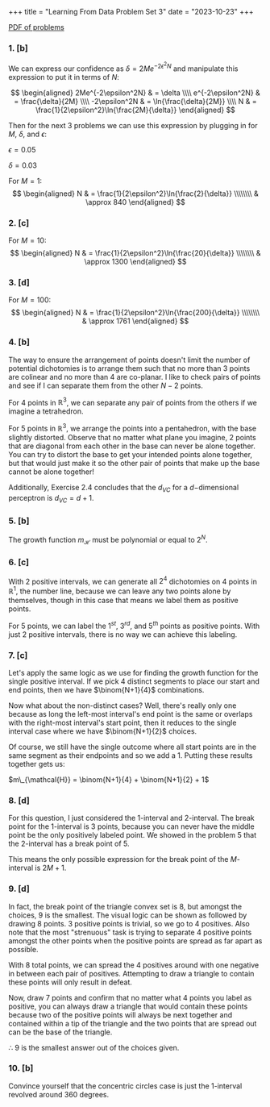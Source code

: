 +++
title = "Learning From Data Problem Set 3"
date = "2023-10-23"
+++


[PDF of problems](https://work.caltech.edu/homework/hw3.pdf)

### 1. [b]

We can express our confidence as $\delta = 2Me^{-2\epsilon^2N}$ and manipulate this expression to put it in terms of $N$:

$$
\begin{aligned}
2Me^{-2\epsilon^2N} & = \delta \\\\
e^{-2\epsilon^2N}   & = \frac{\delta}{2M} \\\\
-2\epsilon^2N       & = \ln{\frac{\delta}{2M}} \\\\
N                   & = \frac{1}{2\epsilon^2}\ln{\frac{2M}{\delta}}
\end{aligned}
$$

Then for the next 3 problems we can use this expression by plugging in for $M$, $\delta$, and $\epsilon$:

$\epsilon = 0.05$

$\delta = 0.03$

For $M = 1$:
$$
\begin{aligned}
N   & =         \frac{1}{2\epsilon^2}\ln{\frac{2}{\delta}} \\\\\\\\
    & \approx   840 
\end{aligned}
$$


### 2. [c]

For $M = 10$:
$$
\begin{aligned}
N   & =         \frac{1}{2\epsilon^2}\ln{\frac{20}{\delta}} \\\\\\\\
    & \approx   1300 
\end{aligned}
$$


### 3. [d]

For $M = 100$:
$$
\begin{aligned}
N   & =         \frac{1}{2\epsilon^2}\ln{\frac{200}{\delta}} \\\\\\\\
    & \approx   1761 
\end{aligned}
$$


### 4. [b]

The way to ensure the arrangement of points doesn't limit the number of potential dichotomies is to arrange them such that no more than 3 points are colinear and no more than 4 are co-planar. I like to check pairs of points and see if I can separate them from the other $N-2$ points.

For 4 points in $\mathbb{R}^3$, we can separate any pair of points from the others if we imagine a tetrahedron. 

For 5 points in $\mathbb{R}^3$, we arrange the points into a pentahedron, with the base slightly distorted. Observe that no matter what plane you imagine, 2 points that are diagonal from each other in the base can never be alone together. You can try to distort the base to get your intended points alone together, but that would just make it so the other pair of points that make up the base cannot be alone together!

Additionally, Exercise 2.4 concludes that the $d_{VC}$ for a $d-$dimensional perceptron is $d_{VC} = d + 1$.


### 5. [b]

The growth function $m_\mathcal{H}$ must be polynomial or equal to $2^N$.


### 6. [c]

With 2 positive intervals, we can generate all $2^4$ dichotomies on 4 points in $\mathbb{R}^1$, the number line, because we can leave any two points alone by themselves, though in this case that means we label them as positive points.

For 5 points, we can label the $1^{st}$, $3^{rd}$, and $5^{th}$ points as positive points. With just 2 positive intervals, there is no way we can achieve this labeling.


### 7. [c]

Let's apply the same logic as we use for finding the growth function for the single positive interval. If we pick 4 distinct segments to place our start and end points, then we have $\binom{N+1}{4}$ combinations. 

Now what about the non-distinct cases? Well, there's really only one because as long the left-most interval's end point is the same or overlaps with the right-most interval's start point, then it reduces to the single interval case where we have $\binom{N+1}{2}$ choices.

Of course, we still have the single outcome where all start points are in the same segment as their endpoints and so we add a 1. Putting these results together gets us:

$m\_{\mathcal{H}} = \binom{N+1}{4} + \binom{N+1}{2} + 1$


### 8. [d]

For this question, I just considered the $1$-interval and $2$-interval. The break point for the $1$-interval is 3 points, because you can never have the middle point be the only positively labeled point. We showed in the problem 5 that the $2$-interval has a break point of 5.

This means the only possible expression for the break point of the $M$-interval is $2M+1$.


### 9. [d]

In fact, the break point of the triangle convex set is 8, but amongst the choices, 9 is the smallest. The visual logic can be shown as followed by drawing 8 points. 3 positive points is trivial, so we go to 4 positives. Also note that the most "strenuous" task is trying to separate 4 positive points amongst the other points when the positive points are spread as far apart as possible.

With 8 total points, we can spread the 4 positives around with one negative in between each pair of positives. Attempting to draw a triangle to contain these points will only result in defeat.

Now, draw 7 points and confirm that no matter what 4 points you label as positive, you can always draw a triangle that would contain these points because two of the positive points will always be next together and contained within a tip of the triangle and the two points that are spread out can be the base of the triangle.

$\therefore$ 9 is the smallest answer out of the choices given.


### 10. [b]

Convince yourself that the concentric circles case is just the $1$-interval revolved around $360$ degrees.
